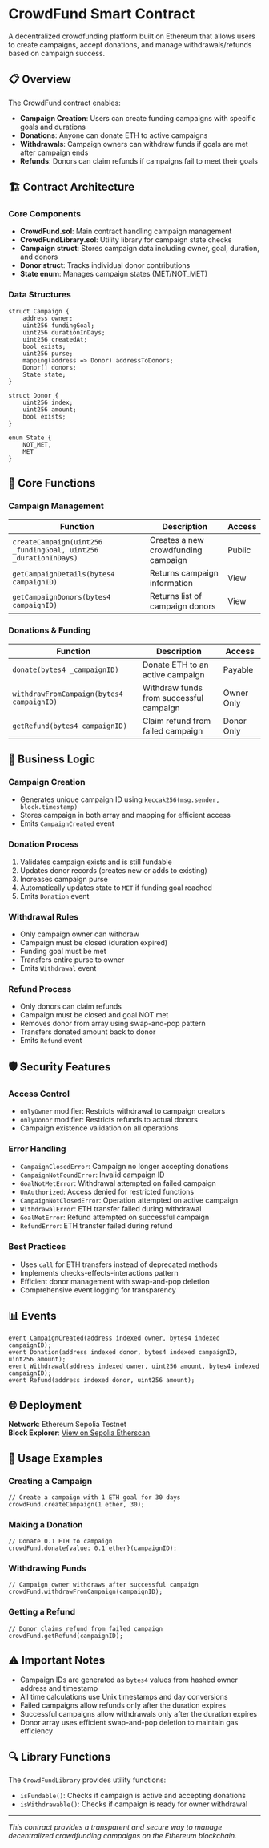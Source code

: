 # CrowdFund Smart Contract

A decentralized crowdfunding platform built on Ethereum that allows users to create campaigns, accept donations, and manage withdrawals/refunds based on campaign success.

## 📋 Overview

The CrowdFund contract enables:
- **Campaign Creation**: Users can create funding campaigns with specific goals and durations
- **Donations**: Anyone can donate ETH to active campaigns
- **Withdrawals**: Campaign owners can withdraw funds if goals are met after campaign ends
- **Refunds**: Donors can claim refunds if campaigns fail to meet their goals

## 🏗️ Contract Architecture

### Core Components

- **CrowdFund.sol**: Main contract handling campaign management
- **CrowdFundLibrary.sol**: Utility library for campaign state checks
- **Campaign struct**: Stores campaign data including owner, goal, duration, and donors
- **Donor struct**: Tracks individual donor contributions
- **State enum**: Manages campaign states (MET/NOT_MET)

### Data Structures

```solidity
struct Campaign {
    address owner;
    uint256 fundingGoal;
    uint256 durationInDays;
    uint256 createdAt;
    bool exists;
    uint256 purse;
    mapping(address => Donor) addressToDonors;
    Donor[] donors;
    State state;
}

struct Donor {
    uint256 index;
    uint256 amount;
    bool exists;
}

enum State {
    NOT_MET,
    MET
}
```

## 🔧 Core Functions

### Campaign Management

| Function | Description | Access |
|----------|-------------|---------|
| `createCampaign(uint256 _fundingGoal, uint256 _durationInDays)` | Creates a new crowdfunding campaign | Public |
| `getCampaignDetails(bytes4 campaignID)` | Returns campaign information | View |
| `getCampaignDonors(bytes4 campaignID)` | Returns list of campaign donors | View |

### Donations & Funding

| Function | Description | Access |
|----------|-------------|---------|
| `donate(bytes4 _campaignID)` | Donate ETH to an active campaign | Payable |
| `withdrawFromCampaign(bytes4 campaignID)` | Withdraw funds from successful campaign | Owner Only |
| `getRefund(bytes4 campaignID)` | Claim refund from failed campaign | Donor Only |

## 📜 Business Logic

### Campaign Creation
- Generates unique campaign ID using `keccak256(msg.sender, block.timestamp)`
- Stores campaign in both array and mapping for efficient access
- Emits `CampaignCreated` event

### Donation Process
1. Validates campaign exists and is still fundable
2. Updates donor records (creates new or adds to existing)
3. Increases campaign purse
4. Automatically updates state to `MET` if funding goal reached
5. Emits `Donation` event

### Withdrawal Rules
- Only campaign owner can withdraw
- Campaign must be closed (duration expired)
- Funding goal must be met
- Transfers entire purse to owner
- Emits `Withdrawal` event

### Refund Process
- Only donors can claim refunds
- Campaign must be closed and goal NOT met
- Removes donor from array using swap-and-pop pattern
- Transfers donated amount back to donor
- Emits `Refund` event

## 🛡️ Security Features

### Access Control
- `onlyOwner` modifier: Restricts withdrawal to campaign creators
- `onlyDonor` modifier: Restricts refunds to actual donors
- Campaign existence validation on all operations

### Error Handling
- `CampaignClosedError`: Campaign no longer accepting donations
- `CampaignNotFoundError`: Invalid campaign ID
- `GoalNotMetError`: Withdrawal attempted on failed campaign
- `UnAuthorized`: Access denied for restricted functions
- `CampaignNotClosedError`: Operation attempted on active campaign
- `WithdrawalError`: ETH transfer failed during withdrawal
- `GoalMetError`: Refund attempted on successful campaign
- `RefundError`: ETH transfer failed during refund

### Best Practices
- Uses `call` for ETH transfers instead of deprecated methods
- Implements checks-effects-interactions pattern
- Efficient donor management with swap-and-pop deletion
- Comprehensive event logging for transparency

## 📊 Events

```solidity
event CampaignCreated(address indexed owner, bytes4 indexed campaignID);
event Donation(address indexed donor, bytes4 indexed campaignID, uint256 amount);
event Withdrawal(address indexed owner, uint256 amount, bytes4 indexed campaignID);
event Refund(address indexed donor, uint256 amount);
```

## 🌐 Deployment

**Network**: Ethereum Sepolia Testnet  
**Block Explorer**: [View on Sepolia Etherscan](https://sepolia.etherscan.io/address/0x5cd847be0dc6083c78ad4955fd1245db746c803d)

## 📖 Usage Examples

### Creating a Campaign
```solidity
// Create a campaign with 1 ETH goal for 30 days
crowdFund.createCampaign(1 ether, 30);
```

### Making a Donation
```solidity
// Donate 0.1 ETH to campaign
crowdFund.donate{value: 0.1 ether}(campaignID);
```

### Withdrawing Funds
```solidity
// Campaign owner withdraws after successful campaign
crowdFund.withdrawFromCampaign(campaignID);
```

### Getting a Refund
```solidity
// Donor claims refund from failed campaign
crowdFund.getRefund(campaignID);
```

## ⚠️ Important Notes

- Campaign IDs are generated as `bytes4` values from hashed owner address and timestamp
- All time calculations use Unix timestamps and day conversions
- Failed campaigns allow refunds only after the duration expires
- Successful campaigns allow withdrawals only after the duration expires
- Donor array uses efficient swap-and-pop deletion to maintain gas efficiency

## 🔍 Library Functions

The `CrowdFundLibrary` provides utility functions:
- `isFundable()`: Checks if campaign is active and accepting donations
- `isWithdrawable()`: Checks if campaign is ready for owner withdrawal

---

*This contract provides a transparent and secure way to manage decentralized crowdfunding campaigns on the Ethereum blockchain.*